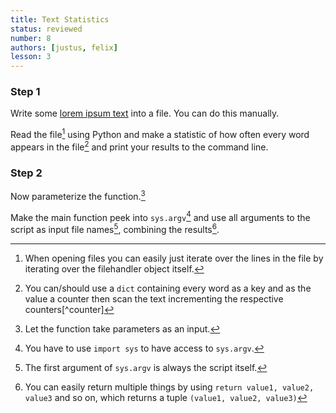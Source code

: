 ```yaml
---
title: Text Statistics
status: reviewed
number: 8
authors: [justus, felix]
lesson: 3
---
```


### Step 1
Write some [lorem ipsum text](http://www.loremipsum.de) into a file. You can do this manually.

Read the file[^filereading] using Python and make a statistic of how often every word appears in the file[^dict] and print your results to the command line.

### Step 2
Now parameterize the function.[^parameterize]

Make the main function peek into `sys.argv`[^sys] and use all arguments to the script as input file names[^first], combining the results[^tuple].

[^parameterize]:
    Let the function take parameters as an input.

[^sys]:
    You have to use `import sys` to have access to `sys.argv`.

[^first]:
    The first argument of `sys.argv` is always the script itself.

[^dict]:
    You can/should use a `dict` containing every word as a key and as the value a counter then scan the text incrementing the respective counters[^counter]

[^filereading]:
    When opening files you can easily just iterate over the lines in the file by iterating over the filehandler object itself.

[^tuple]:
    You can easily return multiple things by using `return value1, value2, value3` and so on, which returns a tuple `(value1, value2, value3)`
